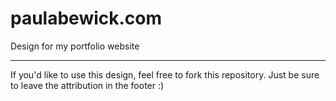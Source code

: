 # paulabewick.com
Design for my portfolio website

--- 

If you'd like to use this design, feel free to fork this repository. Just be sure to leave the attribution in the footer :)

